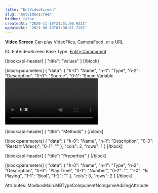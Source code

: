 ```yaml
---
title: "EntVideoScreen"
slug: "entvideoscreen"
hidden: false
createdAt: "2020-11-10T21:51:06.922Z"
updatedAt: "2021-06-18T01:38:07.720Z"
---
```

**Video Screen**
Can play VideoFiles, CameraFeed, or a URL

ID: EntVideoScreen
Base Type: [Entity Component](doc:componententity)

[block:api-header]
{
  "title": "Values"
}
[/block]

[block:parameters]
{
  "data": {
    "h-0": "Name",
    "h-1": "Type",
    "h-2": "Description",
    "0-0": "Source",
    "0-1": "Enum Variable<Video Screen Source>",
    "0-2": "",
    "1-0": "Camera Feed",
    "1-1": "Entity Component Variable<Camera>",
    "1-2": "",
    "2-0": "Mirror",
    "2-1": "Bool Variable",
    "2-2": "",
    "3-0": "Video Asset",
    "3-1": "Video File Variable",
    "3-2": "",
    "4-0": "Video URL",
    "4-1": "Text Variable",
    "4-2": "Note that this requires a direct URL to the video. URLs to video player sites such as Youtube won't work.",
    "5-0": "Loop",
    "5-1": "Bool Variable",
    "5-2": "",
    "6-0": "Paused",
    "6-1": "Bool Variable",
    "6-2": "",
    "7-0": "Volume",
    "7-1": "Number Variable",
    "7-2": "Defaults to 1 - x"
  },
  "cols": 3,
  "rows": 8
}
[/block]

[block:api-header]
{
  "title": "Methods"
}
[/block]

[block:parameters]
{
  "data": {
    "h-0": "Name",
    "h-1": "Description",
    "0-0": "Restart Video()",
    "0-1": ""
  },
  "cols": 2,
  "rows": 1
}
[/block]

[block:api-header]
{
  "title": "Properties"
}
[/block]

[block:parameters]
{
  "data": {
    "h-0": "Name",
    "h-1": "Type",
    "h-2": "Description",
    "0-0": "Play Time",
    "0-1": "Number",
    "0-2": "",
    "1-0": "Is Playing",
    "1-1": "Bool",
    "1-2": ""
  },
  "cols": 3,
  "rows": 2
}
[/block]


Attributes:
ModboxMain.MBTypeComponentNoIngameAddingAttribute